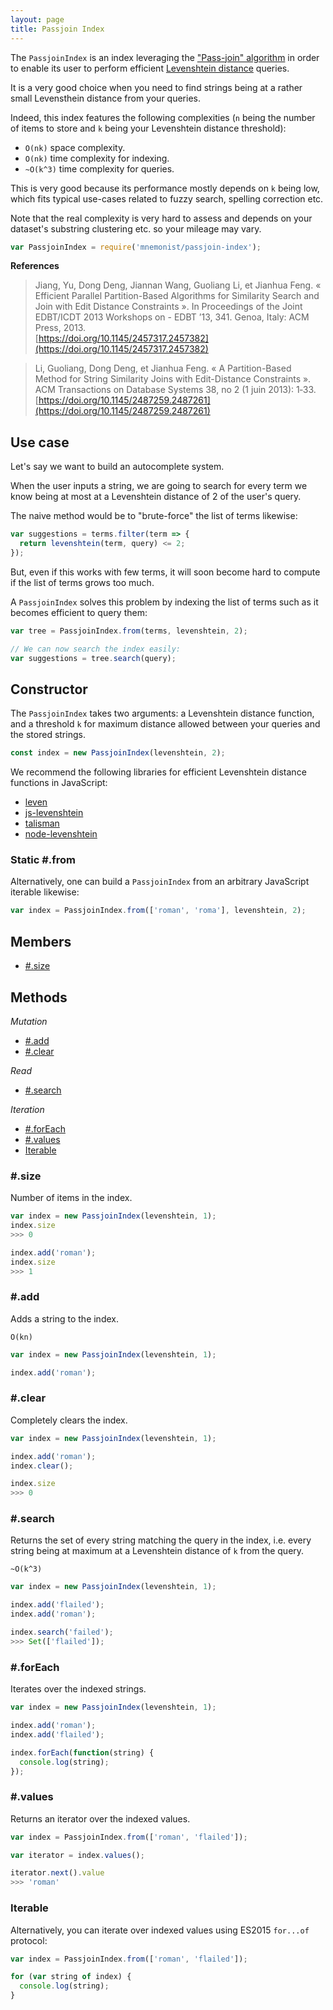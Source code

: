 ```yaml
---
layout: page
title: Passjoin Index
---
```


The `PassjoinIndex` is an index leveraging the ["Pass-join" algorithm](http://people.csail.mit.edu/dongdeng/projects/passjoin/index.html) in order to enable its user to perform efficient [Levenshtein distance](https://en.wikipedia.org/wiki/Levenshtein_distance) queries.

It is a very good choice when you need to find strings being at a rather small Levensthein distance from your queries.

Indeed, this index features the following complexities (`n` being the number of items to store and `k` being your Levenshtein distance threshold):

* `O(nk)` space complexity.
* `O(nk)` time complexity for indexing.
* `~O(k^3)` time complexity for queries.

This is very good because its performance mostly depends on `k` being low, which fits typical use-cases related to fuzzy search, spelling correction etc.

Note that the real complexity is very hard to assess and depends on your dataset's substring clustering etc. so your mileage may vary.

```js
var PassjoinIndex = require('mnemonist/passjoin-index');
```

**References**

> Jiang, Yu, Dong Deng, Jiannan Wang, Guoliang Li, et Jianhua Feng. « Efficient Parallel Partition-Based Algorithms for Similarity Search and Join with Edit Distance Constraints ». In Proceedings of the Joint EDBT/ICDT 2013 Workshops on - EDBT ’13, 341. Genoa, Italy: ACM Press, 2013.<br>[https://doi.org/10.1145/2457317.2457382](https://doi.org/10.1145/2457317.2457382)

> Li, Guoliang, Dong Deng, et Jianhua Feng. « A Partition-Based Method for String Similarity Joins with Edit-Distance Constraints ». ACM Transactions on Database Systems 38, no 2 (1 juin 2013): 1‑33.<br>[https://doi.org/10.1145/2487259.2487261](https://doi.org/10.1145/2487259.2487261)

## Use case

Let's say we want to build an autocomplete system.

When the user inputs a string, we are going to search for every term we know being at most at a Levenshtein distance of 2 of the user's query.

The naive method would be to "brute-force" the list of terms likewise:

```js
var suggestions = terms.filter(term => {
  return levenshtein(term, query) <= 2;
});
```

But, even if this works with few terms, it will soon become hard to compute if the list of terms grows too much.

A `PassjoinIndex` solves this problem by indexing the list of terms such as it becomes efficient to query them:

```js
var tree = PassjoinIndex.from(terms, levenshtein, 2);

// We can now search the index easily:
var suggestions = tree.search(query);
```


## Constructor

The `PassjoinIndex` takes two arguments: a Levenshtein distance function, and a threshold `k` for maximum distance allowed between your queries and the stored strings.

```js
const index = new PassjoinIndex(levenshtein, 2);
```

We recommend the following libraries for efficient Levenshtein distance functions in JavaScript:

* [leven](https://www.npmjs.com/package/leven)
* [js-levenshtein](https://www.npmjs.com/package/js-levenshtein)
* [talisman](https://www.npmjs.com/package/talisman)
* [node-levenshtein](https://www.npmjs.com/package/node-levenshtein)

### Static #.from

Alternatively, one can build a `PassjoinIndex` from an arbitrary JavaScript iterable likewise:

```js
var index = PassjoinIndex.from(['roman', 'roma'], levenshtein, 2);
```

## Members

* [#.size](#size)

## Methods

*Mutation*

* [#.add](#add)
* [#.clear](#clear)

*Read*

* [#.search](#search)

*Iteration*

* [#.forEach](#foreach)
* [#.values](#values)
* [Iterable](#iterable)

### #.size

Number of items in the index.

```js
var index = new PassjoinIndex(levenshtein, 1);
index.size
>>> 0

index.add('roman');
index.size
>>> 1
```

### #.add

Adds a string to the index.

`O(kn)`

```js
var index = new PassjoinIndex(levenshtein, 1);

index.add('roman');
```

### #.clear

Completely clears the index.

```js
var index = new PassjoinIndex(levenshtein, 1);

index.add('roman');
index.clear();

index.size
>>> 0
```

### #.search

Returns the set of every string matching the query in the index, i.e. every string being at maximum at a Levenshtein distance of `k` from the query.

`~O(k^3)`

```js
var index = new PassjoinIndex(levenshtein, 1);

index.add('flailed');
index.add('roman');

index.search('failed');
>>> Set(['flailed']);
```

### #.forEach

Iterates over the indexed strings.

```js
var index = new PassjoinIndex(levenshtein, 1);

index.add('roman');
index.add('flailed');

index.forEach(function(string) {
  console.log(string);
});
```

### #.values

Returns an iterator over the indexed values.

```js
var index = PassjoinIndex.from(['roman', 'flailed']);

var iterator = index.values();

iterator.next().value
>>> 'roman'
```

### Iterable

Alternatively, you can iterate over indexed values using ES2015 `for...of` protocol:

```js
var index = PassjoinIndex.from(['roman', 'flailed']);

for (var string of index) {
  console.log(string);
}
```

